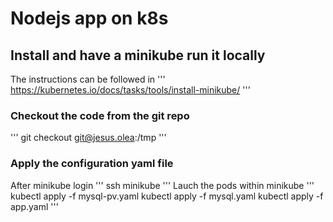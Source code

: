 # Nodejs app on k8s
## Install and have a minikube run it locally
The instructions can be followed in
'''
https://kubernetes.io/docs/tasks/tools/install-minikube/
'''
### Checkout the code from the git repo
'''
git checkout git@jesus.olea:/tmp
'''
### Apply the configuration yaml file
After minikube login 
'''
ssh minikube
'''
Lauch the pods within minikube
'''
kubectl apply -f mysql-pv.yaml
kubectl apply -f mysql.yaml
kubectl apply -f app.yaml 
'''

